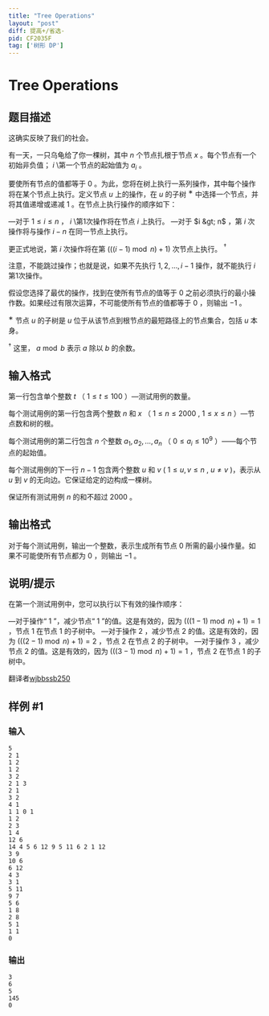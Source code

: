 ```yaml
---
title: "Tree Operations"
layout: "post"
diff: 提高+/省选-
pid: CF2035F
tag: ['树形 DP']
---
```


# Tree Operations

## 题目描述

这确实反映了我们的社会。

有一天，一只乌龟给了你一棵树，其中 $n$ 个节点扎根于节点 $x$ 。每个节点有一个初始非负值； $i$ \第一个节点的起始值为 $a_i$ 。

要使所有节点的值都等于 $0$ 。为此，您将在树上执行一系列操作，其中每个操作将在某个节点上执行。定义节点 $u$ 上的操作，在 $u$ 的子树 $^{\text{∗}}$ 中选择一个节点，并将其值递增或递减 $1$ 。在节点上执行操作的顺序如下：

—对于 $1 \le i \le n$ ， $i$ \第1次操作将在节点 $i$ 上执行。
—对于 $i &gt; n$ ，第 $i$ 次操作将与操作 $i - n$ 在同一节点上执行。

更正式地说，第 $i$ 次操作将在第 $(((i - 1) \bmod n) + 1)$ 次节点上执行。 $^{\text{†}}$

注意，不能跳过操作；也就是说，如果不先执行 $1, 2, \ldots, i - 1$ 操作，就不能执行 $i$ 第1次操作。

假设您选择了最优的操作，找到在使所有节点的值等于 $0$ 之前必须执行的最小操作数。如果经过有限次运算，不可能使所有节点的值都等于 $0$ ，则输出 $-1$ 。

$^{\text{∗}}$ 节点 $u$ 的子树是 $u$ 位于从该节点到根节点的最短路径上的节点集合，包括 $u$ 本身。

$^{\text{†}}$ 这里， $a \bmod b$ 表示 $a$ 除以 $b$ 的余数。

## 输入格式

第一行包含单个整数 $t$ （ $1\le t\le 100$ ）—测试用例的数量。

每个测试用例的第一行包含两个整数 $n$ 和 $x$ （ $1 \le n \le 2000$ , $1 \le x \le n$ ）—节点数和树的根。

每个测试用例的第二行包含 $n$ 个整数 $a_1, a_2, \ldots, a_n$ （ $0 \le a_i \le 10^9$ ）——每个节点的起始值。

每个测试用例的下一行 $n - 1$ 包含两个整数 $u$ 和 $v$ ( $1 \le u, v \le n$ , $u \neq v$ )，表示从 $u$ 到 $v$ 的无向边。它保证给定的边构成一棵树。

保证所有测试用例 $n$ 的和不超过 $2000$ 。

## 输出格式

对于每个测试用例，输出一个整数，表示生成所有节点 $0$ 所需的最小操作量。如果不可能使所有节点都为 $0$ ，则输出 $-1$ 。

## 说明/提示

在第一个测试用例中，您可以执行以下有效的操作顺序：

—对于操作“ $1$ ”，减少节点“ $1$ ”的值。这是有效的，因为 $(((1 - 1) \bmod n) + 1) = 1$ ，节点 $1$ 在节点 $1$ 的子树中。
—对于操作 $2$ ，减少节点 $2$ 的值。这是有效的，因为 $(((2 - 1) \bmod n) + 1) = 2$ ，节点 $2$ 在节点 $2$ 的子树中。
—对于操作 $3$ ，减少节点 $2$ 的值。这是有效的，因为 $(((3 - 1) \bmod n) + 1) = 1$ ，节点 $2$ 在节点 $1$ 的子树中。

翻译者[wjbbssb250](https://www.luogu.com.cn/user/778527)

## 样例 #1

### 输入

```
5
2 1
1 2
1 2
3 2
2 1 3
2 1
3 2
4 1
1 1 0 1
1 2
2 3
1 4
12 6
14 4 5 6 12 9 5 11 6 2 1 12
3 9
10 6
6 12
4 3
3 1
5 11
9 7
5 6
1 8
2 8
5 1
1 1
0
```

### 输出

```
3
6
5
145
0
```

